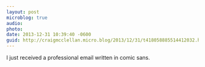 ```yaml
---
layout: post
microblog: true
audio: 
photo: 
date: 2013-12-31 10:39:40 -0600
guid: http://craigmcclellan.micro.blog/2013/12/31/t418058885514412032.html
---
```

I just received a professional email written in comic sans.
